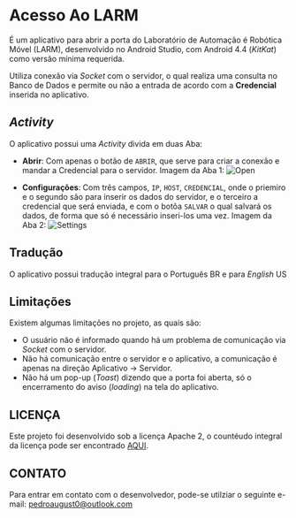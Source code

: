 
# Acesso Ao LARM
É um aplicativo para abrir a porta do Laboratório de Automação é Robótica Móvel (LARM), desenvolvido no Android Studio, com Android 4.4 (*KitKat*) como versão mínima requerida.

Utiliza conexão via *Socket* com o servidor, o qual realiza uma consulta no Banco de Dados e permite ou não a entrada de acordo com a **Credencial** inserida no aplicativo.
 
## *Activity*
O aplicativo possui uma *Activity* divida em duas Aba:
   - **Abrir**:
        Com apenas o botão de ``ABRIR``, que serve para criar a conexão e mandar a Credencial para o servidor.
        Imagem da Aba 1:
        ![Open](https://uploaddeimagens.com.br/imagens/a2l-open-jpg)

  
   - **Configurações**:
        Com três campos,  ``IP``, ``HOST``, ``CREDENCIAL``, onde o priemiro e o segundo são para inserir os dados do servidor, e o terceiro a credencial que será enviada, e com o botõa ``SALVAR`` o qual salvará os dados, de forma que só é necessário inseri-los uma vez.
         Imagem da Aba 2:
        ![Settings](https://uploaddeimagens.com.br/imagens/a2l-settings-jpg)

## Tradução
O aplicativo possui tradução integral para o Português BR e para *English* US

## Limitações
Existem algumas limitações no projeto, as quais são:
   - O usuário não é informado quando há um problema de comunicação via *Socket* com o servidor.
   - Não há comunicação entre o servidor e o aplicativo, a comunicação é apenas na direção Aplicativo -> Servidor.
   - Não há um pop-up (*Toast*) dizendo que a porta foi aberta, só o encerramento do aviso (*loading*) na tela do aplicativo.


## LICENÇA 
Este projeto foi desenvolvido sob a licença Apache 2, o countéudo integral da licença pode ser encontrado [AQUI](LINCENSE).

## CONTATO
Para entrar em contato com o desenvolvedor, pode-se utilziar o seguinte e-mail: <pedroaugust0@outlook.com>